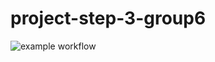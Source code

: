 # project-step-3-group6
![example workflow](https://app.travis-ci.com/dejaytang/project-step-3-group6.svg?token=PGsQJtBwN4gPcSppTYpH&branch=main)